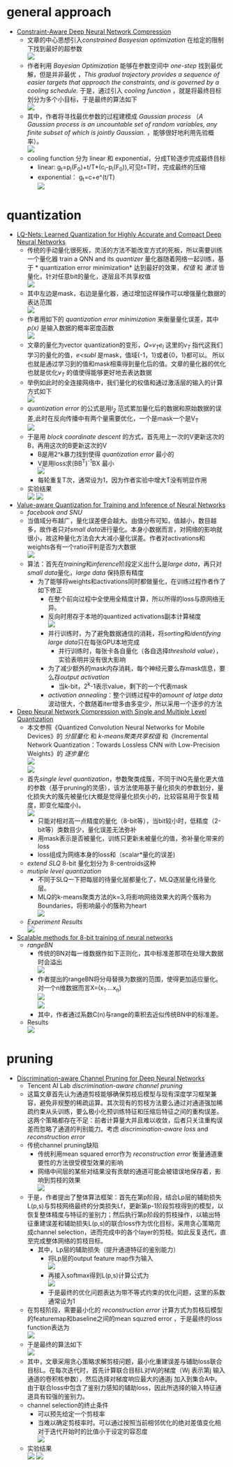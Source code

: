 # general approach
* [Constraint-Aware Deep Neural Network Compression](http://www.sfu.ca/~ftung/papers/constraintaware_eccv18.pdf)
  * 文章的中心思想引入*constrained Basyesian optimization* 在给定的限制下找到最好的超参数  
        ![](01.png)
  * 作者利用 *Bayesian Optimization* 能够在参数空间中 *one-step* 找到最优解，但是并非最优 ，*This gradual trajectory provides a sequence of easier targets that approach the constraints, and is governed by a cooling schedule.* 于是，通过引入 *cooling function* ，就是将最终目标划分为多个小目标，于是最终的算法如下  
        ![](02.png)
  * 其中，作者将寻找最优参数的过程建模成 *Gaussian process* （*A Gaussian process is an uncountable set of random variables, any finite subset of which is jointly Gaussian.* ，能够很好地利用先验概率）。  
        ![](03.png)
  * cooling function 分为 linear 和 exponential，分成T轮逐步完成最终目标
    * linear: g<sub>t</sub>=p<sub>i</sub>(F<sub>0</sub>)+t/T\*(c<sub>i</sub>-p<sub>i</sub>(F<sub>0</sub>)),可见t=T时，完成最终的压缩
    * exponential： g<sub>t</sub>=c+e^(t/T)  
      ![](04.png)

# quantization
* [LQ-Nets: Learned Quantization for Highly Accurate and Compact Deep Neural Networks](http://cn.arxiv.org/abs/1807.10029)
  * 传统的手动量化很死板，灵活的方法不能改变方式的死板，所以需要训练一个量化器 train a QNN and its *quantizer* 量化器随着网络一起训练，基于 * quantization error minimization* 达到最好的效果，*权值* 和 *激活* 皆量化，针对任意bit的量化，逐层且不共享权值   
        ![](07.png)
  * 其中左边是mask，右边是量化器，通过增加这样操作可以增强量化数据的表达范围  
        ![](06.png)
  * 作者用如下的 *quantization error minimization* 来衡量量化误差，其中 *p(x)* 是输入数据的概率密度函数  
        ![](05.png)
  * 文章的量化为vector quantization的变形，*Q=v<sub>T</sub>e<sub>l</sub>* 这里的*v<sub>T</sub>* 指代这我们学习的量化的值，*e<subl</sub>* 是mask，值域{-1，1}或者{0，1}都可以。 所以也就是通过学习到的值和mask相乘得到量化后的值。文章的量化器的优化也就是优化*v<sub>T</sub>* 的值使得能够更好地去表达数据
  * 举例如此时的全连接网络中，我们量化的权值和通过激活层的输入的计算方式如下  
        ![](08.png)
  * *quantization error* 的公式是用*l<sub>2</sub>* 范式累加量化后的数据和原始数据的误差,此时在反向传播中有两个量需要优化，一个是mask一个是V<sub>T</sub>  
         ![](09.png)
  * 于是用 *block coordinate descent* 的方式，首先用上一次的V更新这次的B，再用这次的B更新这次的V
    * B是用2^k暴力找到使得 *quantization error* 最小的
    * V是用loss求(BB<sup>T</sup>)<sup>-1</sup>BX 最小  
         ![](10.png)
    * 每轮重复T次，通常设为1，因为作者实验中增大T没有明显作用
  * 实验结果  
    ![](11.png) ![](12.png)
* [Value-aware Quantization for Training and Inference of Neural Networks](https://arxiv.org/abs/1804.07802)
  * *facebook and SNU*
  * 当值域分布越广，量化误差便会越大。由值分布可知，值越小，数目越多，故作者只对*small data*进行量化。本身小数据而言，对网络的影响就很小，故这种量化方法会大大减小量化误差。作者对activations和weights各有一个ratio评判是否为大数据  
     ![](13.png)
  * 算法：首先在*training*和*inference*阶段定义出什么是*large data*，再只对*small data*量化，*large data* 保持原有精度
    * 为了能够将weights和activations同时都做量化，在训练过程作者作了如下修正
      * 在整个前向过程中全使用全精度计算，所以所得的loss与原网络无异。
      * 反向时用存于本地的quantized activations副本计算梯度  
        ![](17.png)
      * 并行训练时，为了避免数据通信的消耗，将*sorting*和*identifying* *large data*只在每张GPU本地完成
        * 并行训练时，每张卡各自量化（各自选择*threshold value*），实验表明并没有很大影响
      * 为了减少额外的mask内存消耗，每个神经元要么存mask信息，要么存*output activation*
        * 当k-bit，2<sup>k</sup>-1表示value，剩下的一个代表mask
      * *activation annealing*：整个训练过程中的*amount of latge data*波动很大，个数随着iter增多由多变少，所以采用一个逐步的方法
* [Deep Neural Network Compression with Single and Multiple Level Quantization](https://arxiv.org/abs/1803.03289)
  * 本文参照《Quantized Convolution Neural Networks for Mobile Devices》的 *分层量化* 和 *k-means聚类共享权值* 和《Incremental Network Quantization：Towards Lossless CNN with Low-Precision Weights》的 *逐步量化*  
    ![](14.png)  
    ![](16.png)
  * 首先*single level quantization*，参数聚类成簇，不同于INQ先量化更大值的参数（基于pruning的灵感），该方法使用基于量化损失的参数划分，量化损失大的簇先被量化(大概是觉得量化损失小的，比较容易用于恢复精度，即变化幅度小)。  
      ![](15.png)
     * 只能对相对高一点精度的量化（8-bit等），当bit较小时，低精度（2-bit等）类数目少，量化误差无法弥补
     * 用mask表示是否被量化，训练只更新未被量化的值，弥补量化带来的loss
     * loss组成为网络本身的loss和（scalar\*量化的误差)
  * *extend SLQ* 8-bit 量化划分为 8-centroids这种
  * *mutiple level quantization*
     * 不同于SLQ一下把每层的待量化层都量化了，MLQ逐层量化待量化层。
     * MLQ的k-means聚类方法的k=3,将影响网络效果大的两个簇称为Boundaries，将影响最小的簇称为heart  
      ![](18.png)
  * *Experiment Results*  
     ![](19.png)
* [Scalable methods for 8-bit training of neural networks](https://arxiv.org/abs/1805.11046)
  * *rangeBN*
    * 传统的BN对每一维数据作如下正则化，其中标准差那项在处理大数据时会溢出  
        ![](28.png)
    * 作者提出的rangeBN将分母替换为数据的范围，使得更加适应量化。对一个n维数据而言X=(x<sub>1</sub>....x<sub>n</sub>)   
        ![](29.png)  
        ![](30.png)
    * 其中，作者通过系数C(n)与range的乘积去近似传统BN中的标准差。
  * Results  
    ![](31.png)
# pruning
* [Discrimination-aware Channel Pruning for Deep Neural Networks](https://arxiv.org/abs/1810.11809)
  * Tencent AI Lab *discrimination-aware channel pruning*
  * 这篇文章首先认为通道剪枝能够确保剪枝后模型与现有深度学习框架兼容，避免非规整的稀疏运算。其次现有的剪枝方法要么通过对通道强加稀疏约束从头训练，要么极小化预训练特征和压缩后特征之间的重构误差。这两个策略都存在不足：前者计算量大并且难以收敛，后者只关注重构误差而忽略了通道的判别能力。考虑 *discrimination-aware loss* and *reconstruction error*
  * 传统channel pruning缺陷
    * 传统利用mean squared error作为 *reconstruction error* 衡量通道重要性的方法很受模型效果的影响
    * 网络中间层的某些对结果没有贡献的通道可能会被错误地保存着，影响到剪枝的效果  
    ![](20.png)
  * 于是，作者提出了整体算法框架：首先在第p阶段，结合Lp层的辅助损失L(p,s)与剪枝网络最终的分类损失Lf，更新第p-1阶段剪枝得到的模型，以恢复整体精度与特征的鉴别力；然后执行第p阶段的剪枝操作，以输出特征重建误差和辅助损失L(p,s)的联合loss作为优化目标，采用贪心策略完成channel selection，进而完成中的各个layer的剪枝。如此反复迭代，直至完成整体网络的剪枝目标。
    * 其中，Lp层的辅助损失（提升通道特征的鉴别能力）
      * 将Lp层的output feature map作为输入  
        ![](21.png)
      * 再接入softmax得到L(p,s)计算公式为  
        ![](22.png)
      * 于是最终的优化问题表达为带不等式约束的优化问题，这里的系数通常设为1
  * 在剪枝阶段，需要最小化的 *reconstruction error* 计算方式为剪枝后模型的featuremap和baseline之间的mean squzred error ，于是最终的loss function表达为  
    ![](23.png)
  * 于是最终的算法如下  
    ![](24.png)
  * 其中，文章采用贪心策略求解剪枝问题，最小化重建误差与辅助loss联合目标L。在每次迭代时，首先计算联合目标L对Wj的梯度（Wj 表示第j 输入通道的卷积核参数），然后选择对梯度响应最大的通道j 加入到集合A中。由于联合loss中包含了鉴别力感知的辅助loss，因此所选择的输入特征通道具有较强的鉴别力。
  * channel selection的终止条件
    * 可以预先给定一个剪枝率
    * 当难以确定剪枝率时。可以通过按照当前相邻优化的绝对差值变化相对于迭代开始时的比值小于设定的容忍度  
      ![](25.png)
  * 实验结果  
    ![](27.png)
    ![](26.png)
